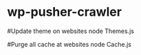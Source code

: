 # wp-pusher-crawler

#Update theme on websites
node Themes.js

#Purge all cache at websites
node Cache.js
